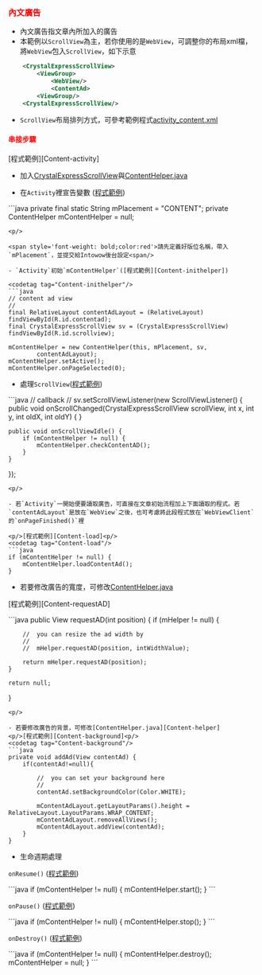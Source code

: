 ﻿<h3 id='content' style='color:red'>內文廣告</h3>

- 內文廣告指文章內所加入的廣告
- 本範例以`ScrollView`為主，若你使用的是`WebView`，可調整你的布局xml檔，將`WebView`包入`ScrollView`，如下示意
```xml
	<CrystalExpressScrollView>
		<ViewGroup>
			<WebView/>
			<ContentAd>
		<ViewGroup/>
	<CrystalExpressScrollView/>
```

- `ScrollView`布局排列方式，可參考範例程式[activity_content.xml][activity_content.xml]

<h4 id='content-1' style='color:red'>串接步驟</h4>

<p/>[程式範例][Content-activity]<p/>

- 加入[CrystalExpressScrollView][Content-scroll]與[ContentHelper.java][Content-helper]

- 在`Activity`裡宣告變數 ([程式範例][Content-init])

<codetag tag="Content-init"/>
```java
private final static String mPlacement = "CONTENT";
private ContentHelper mContentHelper = null;

```
<p/>
	
<span style='font-weight: bold;color:red'>請先定義好版位名稱，帶入`mPlacement`，並提交給Intowow後台設定<span/>

- `Activity`初始`mContentHelper`([程式範例][Content-inithelper])

<codetag tag="Content-inithelper"/>
```java
// content ad view
//
final RelativeLayout contentAdLayout = (RelativeLayout) findViewById(R.id.contentad);
final CrystalExpressScrollView sv = (CrystalExpressScrollView) findViewById(R.id.scrollview);

mContentHelper = new ContentHelper(this, mPlacement, sv,
		contentAdLayout);
mContentHelper.setActive();
mContentHelper.onPageSelected(0);
```
<p/>

- 處理`ScrollView`([程式範例][Content-initscroll])
<codetag tag="Content-initscroll"/>
```java
// callback
//
sv.setScrollViewListener(new ScrollViewListener() {
	public void onScrollChanged(CrystalExpressScrollView scrollView,
			int x, int y, int oldX, int oldY) {
	}

	public void onScrollViewIdle() {
		if (mContentHelper != null) {
			mContentHelper.checkContentAD();
		}
	}
});
```
<p/>

- 若`Activity`一開始便要讀取廣告，可直接在文章初始流程加上下面讀取的程式。若`contentAdLayout`是放在`WebView`之後，也可考慮將此段程式放在`WebViewClient`的`onPageFinished()`裡

<p/>[程式範例][Content-load]<p/>
<codetag tag="Content-load"/>
```java
if (mContentHelper != null) {
	mContentHelper.loadContentAd();
}
```
<p/>

- 若要修改廣告的寬度，可修改[ContentHelper.java][Content-helper]

<p/>[程式範例][Content-requestAD]<p/>
<codetag tag="Content-requestAD"/>
```java
public View requestAD(int position) {
	if (mHelper != null) {

		//	you can resize the ad width by
		//
		//	mHelper.requestAD(position, intWidthValue);

		return mHelper.requestAD(position);
	}

	return null;
}
```
<p/>

- 若要修改廣告的背景，可修改[ContentHelper.java][Content-helper]
<p/>[程式範例][Content-background]<p/>
<codetag tag="Content-background"/>
```java
private void addAd(View contentAd) {
	if(contentAd!=null){

		//	you can set your background here
		//
		contentAd.setBackgroundColor(Color.WHITE);

		mContentAdLayout.getLayoutParams().height = RelativeLayout.LayoutParams.WRAP_CONTENT;
		mContentAdLayout.removeAllViews();
		mContentAdLayout.addView(contentAd);
	}
}
```
<p/>

- 生命週期處理

`onResume()` ([程式範例][Content-onResume])

<codetag tag="Content-onResume"/>
```java
if (mContentHelper != null) {
	mContentHelper.start();
}
```
<p/>

`onPause()` ([程式範例][Content-onPause])

<codetag tag="Content-onPause"/>
```java
if (mContentHelper != null) {
	mContentHelper.stop();
}
```
<p/>

`onDestroy()` ([程式範例][Content-onDestroy])

<codetag tag="Content-onDestroy"/>
```java
if (mContentHelper != null) {
	mContentHelper.destroy();
	mContentHelper = null;
}
```
<p/>
 
 

[activity_content.xml]:https://github.com/ddad-daniel/CrystalExpressSDK-CN-Demo/tree/master/res/layout/activity_content.xml "activity_content.xml"
[Content-helper]:https://github.com/ddad-daniel/CrystalExpressSDK-CN-Demo/tree/master//src/com/intowow/crystalexpress/content/ContentHelper.java#L10 "ContentHelper.java" 
[Content-init]:https://github.com/ddad-daniel/CrystalExpressSDK-CN-Demo/tree/master//src/com/intowow/crystalexpress/content/ContentActivity.java#L25 "ContentActivity.java" 
[Content-scroll]:https://github.com/ddad-daniel/CrystalExpressSDK-CN-Demo/tree/master//src/com/intowow/crystalexpress/content/CrystalExpressScrollView.java#L8 "CrystalExpressScrollView.java" 
[Content-inithelper]:https://github.com/ddad-daniel/CrystalExpressSDK-CN-Demo/tree/master//src/com/intowow/crystalexpress/content/ContentActivity.java#L129 "ContentActivity.java" 
[Content-initscroll]:https://github.com/ddad-daniel/CrystalExpressSDK-CN-Demo/tree/master//src/com/intowow/crystalexpress/content/ContentActivity.java#L141 "ContentActivity.java" 
[Content-load]:https://github.com/ddad-daniel/CrystalExpressSDK-CN-Demo/tree/master//src/com/intowow/crystalexpress/content/ContentActivity.java#L157 "ContentActivity.java" 
[Content-activity]:https://github.com/ddad-daniel/CrystalExpressSDK-CN-Demo/tree/master//src/com/intowow/crystalexpress/content/ContentActivity.java#L23 "ContentActivity.java" 
[Content-requestAD]:https://github.com/ddad-daniel/CrystalExpressSDK-CN-Demo/tree/master//src/com/intowow/crystalexpress/content/ContentHelper.java#L66 "ContentHelper.java" 
[Content-background]:https://github.com/ddad-daniel/CrystalExpressSDK-CN-Demo/tree/master//src/com/intowow/crystalexpress/content/ContentHelper.java#L124 "ContentHelper.java" 
[Content-onResume]:https://github.com/ddad-daniel/CrystalExpressSDK-CN-Demo/tree/master//src/com/intowow/crystalexpress/content/ContentActivity.java#L176 "ContentActivity.java" 
[Content-onPause]:https://github.com/ddad-daniel/CrystalExpressSDK-CN-Demo/tree/master//src/com/intowow/crystalexpress/content/ContentActivity.java#L188 "ContentActivity.java" 
[Content-onDestroy]:https://github.com/ddad-daniel/CrystalExpressSDK-CN-Demo/tree/master//src/com/intowow/crystalexpress/content/ContentActivity.java#L199 "ContentActivity.java" 
